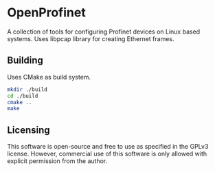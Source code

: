 # OpenProfinet

A collection of tools for configuring Profinet devices on Linux based systems.
Uses libpcap library for creating Ethernet frames.

## Building

Uses CMake as build system.

```bash
mkdir ./build
cd ./build
cmake ..
make
```

## Licensing

This software is open-source and free to use as specified in the GPLv3 license. However, commercial use of this software is only allowed with explicit permission from the author.
